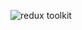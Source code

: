 ![redux toolkit](https://user-images.githubusercontent.com/103021442/222115137-41e8d287-12f1-4799-99b0-4acfdd11c826.png)
